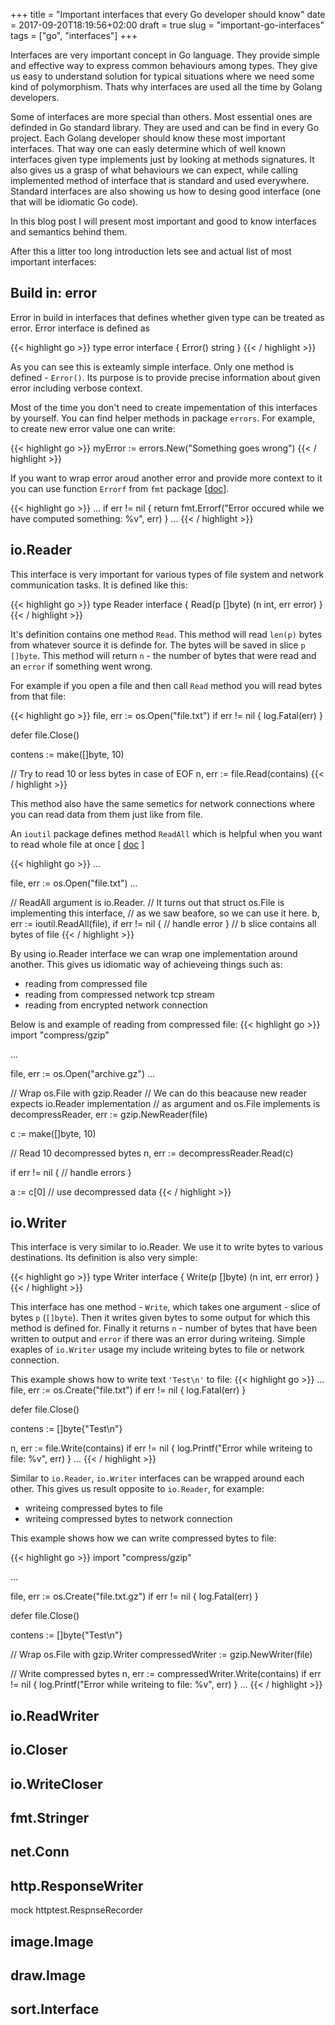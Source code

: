 +++
title = "Important interfaces that every Go developer should know"
date = 2017-09-20T18:19:56+02:00
draft = true
slug = "important-go-interfaces"
tags = ["go", "interfaces"]
+++

Interfaces are very important concept in Go language.
They provide simple and effective way to express common behaviours among types.
They give us easy to understand solution for typical situations where
we need some kind of polymorphism.
Thats why interfaces are used all the time by Golang developers.

Some of interfaces are more special than others.
Most essential ones are definded in Go standard library.
They are used and can be find in every Go project.
Each Golang developer should know these most important interfaces.
That way one can easly determine which of well known
interfaces given type implements just by looking at methods signatures.
It also gives us a grasp of what behaviours we can expect, while calling
implemented method of interface that is standard and used everywhere.
Standard interfaces are also showing us how to desing good interface
(one that will be idiomatic Go code).

In this blog post I will present most important and good to know interfaces
and semantics behind them.

After this a litter too long introduction lets see and actual list of most
important interfaces:

## Build in: error
Error in build in interfaces that defines whether given type can be treated
as error. Error interface is defined as

{{< highlight go >}}
type error interface {
    Error() string
}
{{< / highlight >}}

As you can see this is exteamly simple interface. Only one method
is defined - `Error()`.
Its purpose is to provide precise information about given error including
verbose context.

Most of the time you don't need to create impementation of this interfaces
by yourself. You can find helper methods in package `errors`. For example,
to create new error value one can write:

{{< highlight go >}}
myError := errors.New("Something goes wrong")
{{< / highlight >}}

If you want to wrap error aroud another error and provide more context to it
you can use function `Errorf` from `fmt` package
\[[doc](https://golang.org/pkg/fmt/#Errorf)\].

{{< highlight go >}}
...
if err != nil {
    return fmt.Errorf("Error occured while we have computed something: %v", err)
}
...
{{< / highlight >}}

## io.Reader

This interface is very important for various types of file system and network
communication tasks. It is defined like this:

{{< highlight go >}}
type Reader interface {
        Read(p []byte) (n int, err error)
}
{{< / highlight >}}

It's definition contains one method `Read`.
This method will read `len(p)` bytes from whatever source it is definde for.
The bytes will be saved in slice `p []byte`.
This method will return `n` - the number of bytes that were
read and an `error` if something went wrong.

For example if you open a file and then call `Read` method you will
read bytes from that file:

{{< highlight go >}}
file, err := os.Open("file.txt")
if err != nil {
	log.Fatal(err)
}

defer file.Close()

contens := make([]byte, 10)

// Try to read 10 or less bytes in case of EOF
n, err := file.Read(contains)
{{< / highlight >}}

This method also have the same semetics for network connections where you can read data from
them just like from file.

An `ioutil` package defines method `ReadAll` which is helpful when you want to read whole file at
once \[ [doc](https://golang.org/pkg/io/ioutil/#ReadAll) \]

{{< highlight go >}}
...

file, err := os.Open("file.txt")
...


// ReadAll argument is io.Reader.
// It turns out that struct os.File is implementing this interface,
// as we saw beafore, so we can use it here.
b, err := ioutil.ReadAll(file),
if err != nil {
    // handle error
}
// b slice contains all bytes of file
{{< / highlight >}}

By using io.Reader interface we can wrap one implementation around another.
This gives us idiomatic way of achieveing things such as:

- reading from compressed file
- reading from compressed network tcp stream
- reading from encrypted network connection

Below is and example of reading from compressed file:
{{< highlight go >}}
import "compress/gzip"

...

file, err := os.Open("archive.gz")
...

// Wrap os.File with gzip.Reader
// We can do this beacause new reader expects io.Reader implementation
// as argument and os.File implements is
decompressReader, err := gzip.NewReader(file)

c := make([]byte, 10)

// Read 10 decompressed bytes
n, err := decompressReader.Read(c)

if err != nil {
    // handle errors
}

a := c[0] // use decompressed data
{{< / highlight >}}

## io.Writer
This interface is very similar to io.Reader. We use it to write bytes to
various destinations. Its definition is also very simple:

{{< highlight go >}}
type Writer interface {
        Write(p []byte) (n int, err error)
}
{{< / highlight >}}

This interface has one method - `Write`, which takes one argument - slice of
bytes `p` (`[]byte`). Then it writes given bytes to some output
for which this method is defined for.
Finally it returns `n` - number of bytes that have been written to output
and `error` if there was an error during writeing.
Simple exaples of `io.Writer` usage
my include writeing bytes to file or network connection.

This example shows how to write text `'Test\n'` to file:
{{< highlight go >}}
...
file, err := os.Create("file.txt")
if err != nil {
	log.Fatal(err)
}

defer file.Close()

contens := []byte{"Test\n"}

n, err := file.Write(contains)
if err != nil {
    log.Printf("Error while writeing to file: %v", err)
}
...
{{< / highlight >}}

Similar to `io.Reader`, `io.Writer` interfaces can be wrapped around each
other. This gives us result opposite to `io.Reader`, for example:

- writeing compressed bytes to file
- writeing compressed bytes to network connection

This example shows how we can write compressed bytes to file:

{{< highlight go >}}
import "compress/gzip"

...

file, err := os.Create("file.txt.gz")
if err != nil {
	log.Fatal(err)
}

defer file.Close()

contens := []byte{"Test\n"}

// Wrap os.File with gzip.Writer
compressedWriter := gzip.NewWriter(file)

// Write compressed bytes
n, err := compressedWriter.Write(contains)
if err != nil {
    log.Printf("Error while writeing to file: %v", err)
}
...
{{< / highlight >}}

## io.ReadWriter

## io.Closer

## io.WriteCloser

## fmt.Stringer

## net.Conn

## http.ResponseWriter
mock httptest.RespnseRecorder

## image.Image

## draw.Image

## sort.Interface
